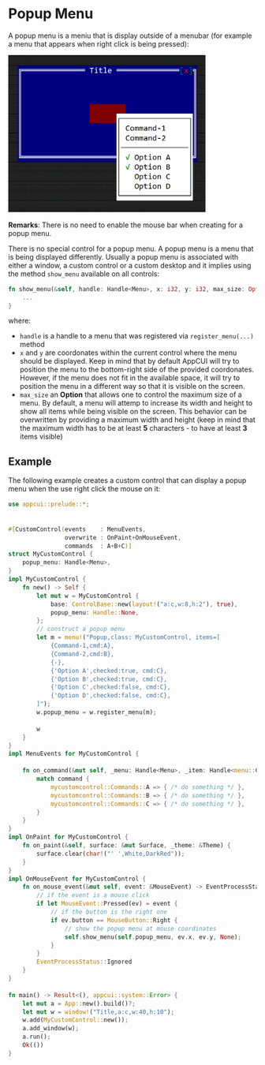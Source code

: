# Popup Menu

A popup menu is a meniu that is display outside of a menubar (for example a menu that appears when right click is being pressed):

<img src="img/popup.png" width=400/>

**Remarks**: There is no need to enable the mouse bar when creating for a popup menu.

There is no special control for a popup menu. A popup menu is a menu that is being displayed differently. Usually a popup menu is associated with either a window, a custom control or a custom desktop and it implies using the method `show_menu` available on all controls:

```rs
fn show_menu(&self, handle: Handle<Menu>, x: i32, y: i32, max_size: Option<Size>) {
    ...
}
```
where:
* `handle` is a handle to a menu that was registered via `register_menu(...)` method
* `x` and `y` are coordonates within the current control where the menu should be displayed. Keep in mind that by default AppCUI will try to position the menu to the bottom-right side of the provided coordonates. However, if the menu does not fit in the available space, it will try to position the menu in a different way so that it is visible on the screen.
* `max_size` an **Option** that allows one to control the maximum size of a menu. By default, a menu will attemp to increase its width and height to show all items while being visible on the screen. This behavior can be overwritten by providing a maximum width and height (keep in mind that the maximum width has to be at least **5** characters - to have at least **3** items visible)

## Example

The following example creates a custom control that can display a popup menu when the use right click the mouse on it:

```rs
use appcui::prelude::*;


#[CustomControl(events    : MenuEvents, 
                overwrite : OnPaint+OnMouseEvent,
                commands  : A+B+C)]
struct MyCustomControl {
    popup_menu: Handle<Menu>,
}
impl MyCustomControl {
    fn new() -> Self {
        let mut w = MyCustomControl {
            base: ControlBase::new(layout!("a:c,w:8,h:2"), true),
            popup_menu: Handle::None,
        };
        // construct a popup menu
        let m = menu!("Popup,class: MyCustomControl, items=[
            {Command-1,cmd:A},
            {Command-2,cmd:B},
            {-},
            {'Option A',checked:true, cmd:C},
            {'Option B',checked:true, cmd:C},
            {'Option C',checked:false, cmd:C},
            {'Option D',checked:false, cmd:C},
        ]");
        w.popup_menu = w.register_menu(m);

        w
    }
}
impl MenuEvents for MyCustomControl {

    fn on_command(&mut self, _menu: Handle<Menu>, _item: Handle<menu::Command>, command: mycustomcontrol::Commands) {
        match command {
            mycustomcontrol::Commands::A => { /* do something */ },
            mycustomcontrol::Commands::B => { /* do something */ },
            mycustomcontrol::Commands::C => { /* do something */ },
        }
    }
}
impl OnPaint for MyCustomControl {
    fn on_paint(&self, surface: &mut Surface, _theme: &Theme) {
        surface.clear(char!("' ',White,DarkRed"));
    }
}
impl OnMouseEvent for MyCustomControl {
    fn on_mouse_event(&mut self, event: &MouseEvent) -> EventProcessStatus {
        // if the event is a mouse click
        if let MouseEvent::Pressed(ev) = event {
            // if the button is the right one
            if ev.button == MouseButton::Right {
                // show the popup menu at mouse coordinates
                self.show_menu(self.popup_menu, ev.x, ev.y, None);
            }
        }
        EventProcessStatus::Ignored
    }
}

fn main() -> Result<(), appcui::system::Error> {
    let mut a = App::new().build()?;
    let mut w = window!("Title,a:c,w:40,h:10");
    w.add(MyCustomControl::new());
    a.add_window(w);
    a.run();
    Ok(())
}
```